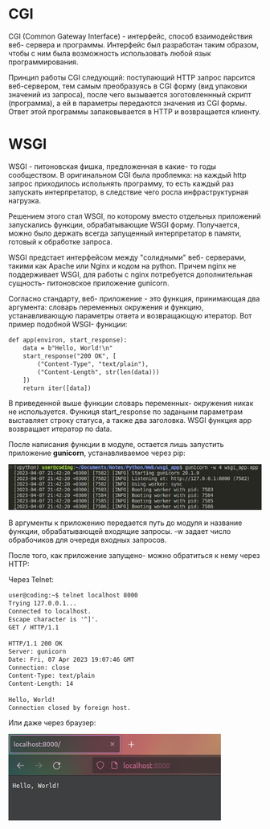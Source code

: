 # CGI

CGI (Common Gateway Interface) - интерфейс, способ взаимодействия веб- сервера и
программы. Интерфейс был разработан таким образом, чтобы с ним была возможность
использовать любой язык программирования.

Принцип работы CGI следующий: поступающий HTTP запрос парсится веб-сервером, тем
самым преобразуясь в CGI форму (вид упаковки значений из запроса), после чего
вызывается зоготовленнный скрипт (программа), а ей в параметры передаются
значения из CGI формы. Ответ этой программы запаковывается в HTTP и возвращается
клиенту.

# WSGI

WSGI - питоновская фишка, предложенная в какие- то годы сообществом. В
оригинальном CGI была проблемка: на каждый http запрос приходилось испольнять
программу, то есть каждый раз запускать интерпретатор, в следствие чего росла
инфраструктурная нагрузка.

Решением этого стал WSGI, по которому вместо отдельных приложений запускались
функции, обрабатывающие WSGI форму. Получается, можно было держать всегда
запущенный интерпретатор в памяти, готовый к обработке запроса.

WSGI предстает интерфейсом между "солидными" веб- серверами, такими как Apache
или Nginx и кодом на python. Причем nginx не поддерживает WSGI, для работы с
nginx потребуется дополнительная сущность- питоновское приложение gunicorn.

Согласно стандарту, веб- приложение - это функция, принимающая два аргумента:
словарь переменных окружения и функцию, устанавливающую параметры ответа и
возвращающую итератор. Вот пример подобной WSGI- функции:

```
def app(environ, start_response):
    data = b"Hello, World!\n"
    start_response("200 OK", [
        ("Content-Type", "text/plain"),
        ("Content-Length", str(len(data)))
    ])
    return iter([data])

```

В приведенной выше функции словарь переменных- окружения никак не используется.
Функиця start_response по заданынм параметрам выставляет строку статуса, а также
два заголовка. WSGI функция app возвращает итератор по data.

После написания функции в модуле, остается лишь запустить приложение
**gunicorn**, устанавливаемое через pip:

![](/Python/Web/images/wsgi_start.jpg)

В аргументы к приложению передается путь до модуля и название функции,
обрабатывающей входящие запросы. -w задает число обрабочиков для очереди входных
запросов.

После того, как приложение запущено- можно обратиться к нему через HTTP:

Через Telnet:

```
user@coding:~$ telnet localhost 8000
Trying 127.0.0.1...
Connected to localhost.
Escape character is '^]'.
GET / HTTP/1.1

HTTP/1.1 200 OK
Server: gunicorn
Date: Fri, 07 Apr 2023 19:07:46 GMT
Connection: close
Content-Type: text/plain
Content-Length: 14

Hello, World!
Connection closed by foreign host.
```

Или даже через браузер:

![](../Web/images/wsgi_browser.png)